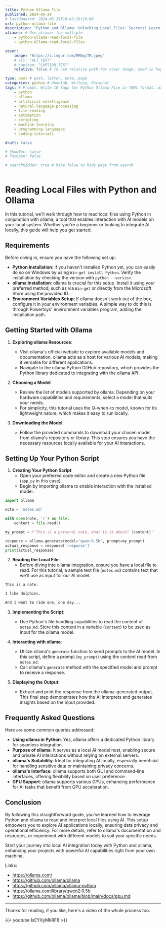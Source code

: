 ```yaml
---
title: Python Ollama File
published: 2024-06-29
# lastUpdated: 2024-06-29T10:42:28+10:00
url: python-ollama-file
description: "Python and Ollama: Unlocking Local Files' Secrets! Learn how to harness the power of AI-empowered chatbot Ollama with Python scripting. Discover how to read text files, play audio clips, and display images - all without leaving your terminal window. Dive into this comprehensive guide today!" # Prompt: Write an SEO description for the blog post Python Ollama File. Keep it 320 characters or less, use the title exactly as is once.
aliases: # Use aliases for multiple
    - python-ollama-read-local-file
    - python-ollama-read-local-files

cover:
    image: "https://i.imgur.com/MM0giTM.jpeg"
    # alt: "ALT_TEXT"
    # caption: "CAPTION_TEXT"
    relative: false # To use relative path for cover image, used in hugo Page-bundles 

type: post # post, letter, note, page
categories: python # Homelab, Writeup, Personal
tags: # Prompt: Write 10 tags for Python Ollama File in YAML format, use code block 
    - python
    - ollama
    - artificial-intelligence
    - natural-language-processing
    - file-reading
    - automation
    - scripting
    - machine-learning
    - programming-languages
    - coding-tutorials

draft: false

# ShowToc: false
# TocOpen: false

# searchHidden: true # Make false to hide page from search
---
```


# Reading Local Files with Python and Ollama

In this tutorial, we'll walk through how to read local files using Python in conjunction with ollama, a tool that enables interaction with AI models on your local system. Whether you're a beginner or looking to integrate AI locally, this guide will help you get started.

## Requirements

Before diving in, ensure you have the following set up:
- **Python Installation**: If you haven't installed Python yet, you can easily do so on Windows by using `Win-get install Python`. Verify the installation by checking the version with `python --version`.
- **ollama Installation**: ollama is crucial for this setup. Install it using your preferred method, such as via `Win-get` or directly from the Microsoft Store using the provided ID.
- **Environment Variables Setup**: If ollama doesn't work out of the box, configure it in your environment variables. A simple way to do this is through Powertoys' environment variables program, adding the installation path.

## Getting Started with Ollama

1. **Exploring ollama Resources**:
   - Visit ollama's official website to explore available models and documentation. ollama acts as a host for various AI models, making it versatile for different applications.
   - Navigate to the ollama Python GitHub repository, which provides the Python library dedicated to integrating with the ollama API.

2. **Choosing a Model**:
   - Review the list of models supported by ollama. Depending on your hardware capabilities and requirements, select a model that suits your needs.
   - For simplicity, this tutorial uses the Q-when-to model, known for its lightweight nature, which makes it easy to run locally.

3. **Downloading the Model**:
   - Follow the provided commands to download your chosen model from ollama's repository or library. This step ensures you have the necessary resources locally available for your AI interactions.

## Setting Up Your Python Script

1. **Creating Your Python Script**:
   - Open your preferred code editor and create a new Python file (`app.py` in this case).
   - Begin by importing ollama to enable interaction with the installed model.

```python
import ollama

note = 'notes.md'

with open(note, 'r') as file:
    content = file.read()

my_prompt = f'This is a personal note, what is it about? {content}'

response = ollama.generate(model='qwen:0.5b', prompt=my_prompt)
actual_response = response['response']
print(actual_response)
```

2. **Reading the Local File**:
   - Before diving into ollama integration, ensure you have a local file to read. For this tutorial, a sample text file (`notes.md`) contains text that we'll use as input for our AI model.

```markdown
This is a note.

I like dolphins.

And I want to ride one, one day...
```

3. **Implementing the Script**:
   - Use Python's file handling capabilities to read the content of `notes.md`. Store this content in a variable (`content`) to be used as input for the ollama model.

4. **Interacting with ollama**:
   - Utilize ollama's `generate` function to send prompts to the AI model. In this script, define a prompt (`my_prompt`) using the content read from `notes.md`.
   - Call ollama's `generate` method with the specified model and prompt to receive a response.

5. **Displaying the Output**:
   - Extract and print the response from the ollama-generated output. This final step demonstrates how the AI interprets and generates insights based on the input provided.

## Frequently Asked Questions

Here are some common queries addressed:
- **Using ollama in Python**: Yes, ollama offers a dedicated Python library for seamless integration.
- **Purpose of ollama**: It serves as a local AI model host, enabling secure and private AI interactions without relying on external servers.
- **ollama's Suitability**: Ideal for integrating AI locally, especially beneficial for handling sensitive data or maintaining privacy concerns.
- **ollama's Interface**: ollama supports both GUI and command-line interfaces, offering flexibility based on user preference.
- **GPU Support**: ollama supports various GPUs, enhancing performance for AI tasks that benefit from GPU acceleration.

## Conclusion

By following this straightforward guide, you've learned how to leverage Python and ollama to read and interpret local files using AI. This setup empowers you to explore AI applications locally, ensuring data privacy and operational efficiency. For more details, refer to ollama's documentation and resources, or experiment with different models to suit your specific needs.

Start your journey into local AI integration today with Python and ollama, enhancing your projects with powerful AI capabilities right from your own machine.

Links:
- https://ollama.com/
- https://github.com/ollama/ollama
- https://github.com/ollama/ollama-python
- https://ollama.com/library/qwen2:0.5b
- https://github.com/ollama/ollama/blob/main/docs/gpu.md

---

Thanks for reading, if you like, here's a video of the whole process too.

{{< youtube IsEYXyMkRF8 >}}